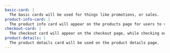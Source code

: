 ```yaml
---
basic-card: |
  The basic cards will be used for things like promotions, or sales.
product-info-card: |
  The product info card will appear on the products page for users to view different products.
checkout-card: |
  The checkout card will appear on the checkout page, while checking out.
product-details: |
  The product details card will be used on the product details page.
---
```

